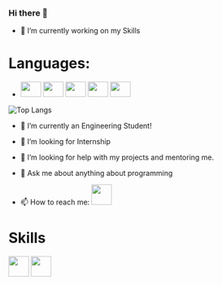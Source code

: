 ### Hi there 👋

- 🔭 I’m currently working on my Skills

 # Languages:
- <img src=https://user-images.githubusercontent.com/37974051/147884736-dc894b01-fcbd-4d19-94dc-125b45632fed.png height = "30" width="40"> <img src=https://user-images.githubusercontent.com/37974051/147884827-418270e8-1183-4f17-afcb-923352e5e1b5.png height = "30" width="40"> <img src = https://user-images.githubusercontent.com/37974051/147884966-4d597469-374b-41e0-900d-e987f3302582.png height = "30" width="40"> <img src = https://user-images.githubusercontent.com/37974051/147885037-3f4029cb-f282-45d7-83d7-195ecc92568a.png height = "30" width="40"> <img src = https://user-images.githubusercontent.com/37974051/147885079-8501855c-238d-42a5-9bff-d5f389e1cd3a.png height = "30" width ="40">



![Top Langs](https://github-readme-stats.vercel.app/api/top-langs/?username=Chittadeep&theme=tokyonight)


- 🌱 I’m currently an Engineering Student!

- 👯 I’m looking for Internship

- 🤔 I’m looking for help with my projects and mentoring me.


- 💬 Ask me about anything about programming


- 📫 How to reach me: <a href="https://www.linkedin.com/in/chittadeep-biswas/"><img src="https://user-images.githubusercontent.com/37974051/122538022-c6b3f200-d043-11eb-9f37-a0ba2f66826d.png" height = 40></a>


# Skills

<a href="https://auth.geeksforgeeks.org/user/mailchittadeep"><img src="https://user-images.githubusercontent.com/37974051/122600454-69449300-d08d-11eb-8ed9-4699cf6fc251.png" height = 40></a>
<a href="https://www.hackerrank.com/mailchittadeep?hr_r=1"><img src="https://user-images.githubusercontent.com/37974051/122600620-add02e80-d08d-11eb-84d5-7c55a793ab81.png" height = 40></a>
